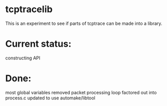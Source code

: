 tcptracelib
===========
This is an experiment to see if parts of tcptrace can be made into a
library.

Current status:
===============
constructing API

Done:
=====
most global variables removed
packet processing loop factored out into process.c
updated to use automake/libtool

